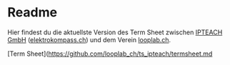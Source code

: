 # Readme
Hier findest du die aktuellste Version des Term Sheet zwischen [IPTEACH GmbH](IPTEACH.ch) ([elektrokompass.ch](elektrokompass.ch)) und dem Verein [looplab.ch](looplab.ch).

[Term Sheet](https://github.com/looplab_ch/ts_ipteach/termsheet.md
